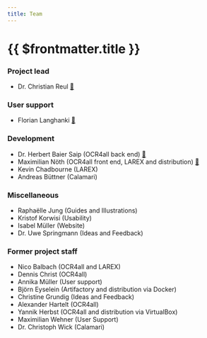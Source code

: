 ```yaml
---
title: Team
---
```

# {{ $frontmatter.title }}
### Project lead
- Dr. Christian Reul [📧](mailto:christian.reul@uni-wuerzburg.de?subject=OCR4all%20contact)

### User support
- Florian Langhanki [📧](mailto:florian.langhanki@uni-wuerzburg.de?subject=OCR4all%20Kontakt)

### Development
- Dr. Herbert Baier Saip (OCR4all back end) [📧](mailto:herbert.baier@uni-wuerzburg.de?subject=OCR4all%20contact)
- Maximilian Nöth (OCR4all front end, LAREX and distribution) [📧](mailto:maximilian.noeth@uni-wuerzburg.de?subject=OCR4all%20contact)
- Kevin Chadbourne (LAREX)
- Andreas Büttner (Calamari)

### Miscellaneous
- Raphaëlle Jung (Guides and Illustrations)
- Kristof Korwisi (Usability)
- Isabel Müller (Website)
- Dr. Uwe Springmann (Ideas and Feedback)

### Former project staff
- Nico Balbach (OCR4all and LAREX)
- Dennis Christ (OCR4all)
- Annika Müller (User support)
- Björn Eyselein (Artifactory and distribution via Docker)
- Christine Grundig (Ideas and Feedback)
- Alexander Hartelt (OCR4all)
- Yannik Herbst (OCR4all and distribution via VirtualBox)
- Maximilian Wehner (User Support)
- Dr. Christoph Wick (Calamari)
